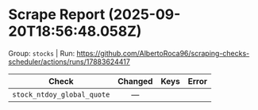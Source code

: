 # Scrape Report (2025-09-20T18:56:48.058Z)

Group: `stocks`  |  Run: https://github.com/AlbertoRoca96/scraping-checks-scheduler/actions/runs/17883624417

| Check | Changed | Keys | Error |
|---|:---:|:--|:--|
| `stock_ntdoy_global_quote` | — |  |  |
